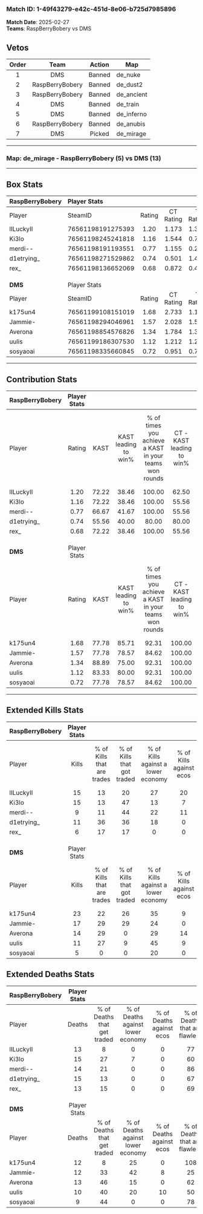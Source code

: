 ### Match ID: 1-49f43279-e42c-451d-8e06-b725d7985896  
**Match Date**: 2025-02-27  
**Teams**: RaspBerryBobery vs DMS  

## Vetos  

| Order | Team | Action | Map |
| :---: | :--: | :----: | --- |
| 1 | DMS | Banned | de_nuke |
| 2 | RaspBerryBobery | Banned | de_dust2 |
| 3 | RaspBerryBobery | Banned | de_ancient |
| 4 | DMS | Banned | de_train |
| 5 | DMS | Banned | de_inferno |
| 6 | RaspBerryBobery | Banned | de_anubis |
| 7 | DMS | Picked | de_mirage |

---  

### **Map**: de_mirage - RaspBerryBobery (5) vs DMS (13)  
---  

## Box Stats  

| **RaspBerryBobery** | Player Stats      |        |           |          |       |       |       |         |        |      |     |
| :- | :- | :-: | :-: | :-: | :-: | :-: | :-: | :-: | :-: | :-: | :-: |
| Player              | SteamID           | Rating | CT Rating | T Rating | KAST  |  ADR  | Kills | Assists | Deaths | K/D  | HS% |
| lILuckyIl           | 76561198191275393 |  1.20  |   1.173   |  1.354   | 72.22 | 80.2  |  15   |    3    |   13   | 1.15 | 40  |
| Ki3lo               | 76561198245241818 |  1.16  |   1.544   |  0.754   | 72.22 | 84.5  |  15   |    4    |   15   | 1.00 | 60  |
| merdi--             | 76561198191193551 |  0.77  |   1.155   |  0.268   | 66.67 | 60.4  |   9   |    2    |   14   | 0.64 | 55  |
| d1etrying_          | 76561198271529862 |  0.74  |   0.501   |  1.407   | 55.56 | 58.6  |  11   |    0    |   15   | 0.73 | 63  |
| rex_                | 76561198136652069 |  0.68  |   0.872   |  0.477   | 72.22 | 50.2  |   6   |    5    |   13   | 0.46 | 66  |
|                     |                   |        |           |          |       |       |       |         |        |      |     |
|                     |                   |        |           |          |       |       |       |         |        |      |     |
|                     |                   |        |           |          |       |       |       |         |        |      |     |
| **DMS**             | Player Stats      |        |           |          |       |       |       |         |        |      |     |
| Player              | SteamID           | Rating | CT Rating | T Rating | KAST  |  ADR  | Kills | Assists | Deaths | K/D  | HS% |
| k175un4             | 76561199108151019 |  1.68  |   2.733   |  1.169   | 77.78 | 94.2  |  23   |    0    |   12   | 1.92 | 26  |
| Jammie-             | 76561198294046961 |  1.57  |   2.028   |  1.513   | 77.78 | 127.9 |  17   |   12    |   12   | 1.42 | 52  |
| Averona             | 76561198854576826 |  1.34  |   1.784   |  1.379   | 88.89 | 92.0  |  14   |    8    |   13   | 1.08 | 35  |
| uulis               | 76561199186307530 |  1.12  |   1.212   |  1.257   | 83.33 | 63.1  |  11   |    3    |   10   | 1.10 | 45  |
| sosyaoai            | 76561198335660845 |  0.72  |   0.951   |  0.788   | 77.78 | 34.3  |   5   |    2    |   9    | 0.56 | 80  |
---  

## Contribution Stats  

| **RaspBerryBobery** | Player Stats |       |                      |                                                        |                           |                                                             |                          |                                                            |
| :- | :-: | :-: | :-: | :-: | :-: | :-: | :-: | :-: |
| Player              |    Rating    | KAST  | KAST leading to win% | % of times you achieve a KAST in your teams won rounds | CT - KAST leading to win% | CT - % of times you achieve a KAST in your teams won rounds | T - KAST leading to win% | T - % of times you achieve a KAST in your teams won rounds |
| lILuckyIl           |     1.20     | 72.22 |        38.46         |                         100.00                         |           62.50           |                           100.00                            |           0.00           |                            0.00                            |
| Ki3lo               |     1.16     | 72.22 |        38.46         |                         100.00                         |           55.56           |                           100.00                            |           0.00           |                            0.00                            |
| merdi--             |     0.77     | 66.67 |        41.67         |                         100.00                         |           55.56           |                           100.00                            |           0.00           |                            0.00                            |
| d1etrying_          |     0.74     | 55.56 |        40.00         |                         80.00                          |           80.00           |                            80.00                            |           0.00           |                            0.00                            |
| rex_                |     0.68     | 72.22 |        38.46         |                         100.00                         |           55.56           |                           100.00                            |           0.00           |                            0.00                            |
|                     |              |       |                      |                                                        |                           |                                                             |                          |                                                            |
|                     |              |       |                      |                                                        |                           |                                                             |                          |                                                            |
|                     |              |       |                      |                                                        |                           |                                                             |                          |                                                            |
| **DMS**             | Player Stats |       |                      |                                                        |                           |                                                             |                          |                                                            |
| Player              |    Rating    | KAST  | KAST leading to win% | % of times you achieve a KAST in your teams won rounds | CT - KAST leading to win% | CT - % of times you achieve a KAST in your teams won rounds | T - KAST leading to win% | T - % of times you achieve a KAST in your teams won rounds |
| k175un4             |     1.68     | 77.78 |        85.71         |                         92.31                          |          100.00           |                           100.00                            |          75.00           |                           85.71                            |
| Jammie-             |     1.57     | 77.78 |        78.57         |                         84.62                          |          100.00           |                           100.00                            |          62.50           |                           71.43                            |
| Averona             |     1.34     | 88.89 |        75.00         |                         92.31                          |          100.00           |                            83.33                            |          63.64           |                           100.00                           |
| uulis               |     1.12     | 83.33 |        80.00         |                         92.31                          |          100.00           |                            83.33                            |          70.00           |                           100.00                           |
| sosyaoai            |     0.72     | 77.78 |        78.57         |                         84.62                          |          100.00           |                            83.33                            |          66.67           |                           85.71                            |
---  

## Extended Kills Stats  

| **RaspBerryBobery** | Player Stats |                            |                            |                                    |                         |                              |                                 |                                       |                    |           |
| :- | :-: | :-: | :-: | :-: | :-: | :-: | :-: | :-: | :-: | :-: |
| Player              |    Kills     | % of Kills that are trades | % of Kills that got traded | % of Kills against a lower economy | % of Kills against ecos | % of Kills that are flawless | % of Kills that are close duels | % of Kills that are assisted by flash | Pistol Round Kills | AWP Kills |
| lILuckyIl           |      15      |             13             |             20             |                 27                 |           20            |              67              |                7                |                   0                   |         2          |     3     |
| Ki3lo               |      15      |             13             |             47             |                 13                 |            7            |              73              |               13                |                   0                   |         2          |     0     |
| merdi--             |      9       |             11             |             44             |                 22                 |           11            |              56              |               11                |                   0                   |         0          |     2     |
| d1etrying_          |      11      |             36             |             36             |                 18                 |            0            |              64              |                0                |                   9                   |         3          |     0     |
| rex_                |      6       |             17             |             17             |                 0                  |            0            |              33              |                0                |                   0                   |         1          |     0     |
|                     |              |                            |                            |                                    |                         |                              |                                 |                                       |                    |           |
|                     |              |                            |                            |                                    |                         |                              |                                 |                                       |                    |           |
|                     |              |                            |                            |                                    |                         |                              |                                 |                                       |                    |           |
| **DMS**             | Player Stats |                            |                            |                                    |                         |                              |                                 |                                       |                    |           |
| Player              |    Kills     | % of Kills that are trades | % of Kills that got traded | % of Kills against a lower economy | % of Kills against ecos | % of Kills that are flawless | % of Kills that are close duels | % of Kills that are assisted by flash | Pistol Round Kills | AWP Kills |
| k175un4             |      23      |             22             |             26             |                 35                 |            9            |              78              |                0                |                   4                   |         2          |    15     |
| Jammie-             |      17      |             29             |             29             |                 24                 |            0            |              65              |               12                |                   0                   |         1          |     1     |
| Averona             |      14      |             29             |             0              |                 29                 |           14            |              79              |                7                |                   7                   |         0          |     0     |
| uulis               |      11      |             27             |             9              |                 45                 |            9            |              82              |                9                |                   0                   |         2          |     0     |
| sosyaoai            |      5       |             0              |             0              |                 20                 |            0            |              20              |                0                |                   0                   |         1          |     0     |
## Extended Deaths Stats  

| **RaspBerryBobery** | Player Stats |                             |                                   |                          |                               |                            |                           |               |
| :- | :-: | :-: | :-: | :-: | :-: | :-: | :-: | :-: |
| Player              |    Deaths    | % of Deaths that get traded | % of Deaths against lower economy | % of Deaths against ecos | % of Deaths that are flawless | % of Deaths that are close | % of Deaths while blinded | Deaths to AWP |
| lILuckyIl           |      13      |              8              |                 0                 |            0             |              77               |             0              |             8             |       4       |
| Ki3lo               |      15      |             27              |                 7                 |            0             |              60               |             0              |             7             |       3       |
| merdi--             |      14      |             21              |                 0                 |            0             |              86               |             7              |             0             |       5       |
| d1etrying_          |      15      |             13              |                 0                 |            0             |              67               |             7              |             0             |       0       |
| rex_                |      13      |             15              |                 0                 |            0             |              69               |             15             |             0             |       4       |
|                     |              |                             |                                   |                          |                               |                            |                           |               |
|                     |              |                             |                                   |                          |                               |                            |                           |               |
|                     |              |                             |                                   |                          |                               |                            |                           |               |
| **DMS**             | Player Stats |                             |                                   |                          |                               |                            |                           |               |
| Player              |    Deaths    | % of Deaths that get traded | % of Deaths against lower economy | % of Deaths against ecos | % of Deaths that are flawless | % of Deaths that are close | % of Deaths while blinded | Deaths to AWP |
| k175un4             |      12      |              8              |                25                 |            0             |              108              |             0              |             8             |       1       |
| Jammie-             |      12      |             33              |                42                 |            8             |              25               |             17             |             0             |       2       |
| Averona             |      13      |             46              |                15                 |            0             |              62               |             8              |             0             |       0       |
| uulis               |      10      |             40              |                20                 |            10            |              50               |             0              |             0             |       1       |
| sosyaoai            |      9       |             44              |                 0                 |            0             |              78               |             11             |             0             |       1       |
